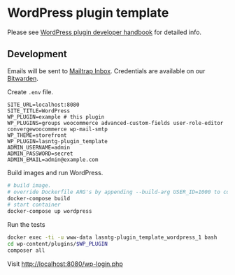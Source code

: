 # WordPress plugin template

Please see [WordPress plugin developer handbook](https://developer.wordpress.org/plugins/) for detailed info. 

## Development

Emails will be sent to [Mailtrap Inbox](https://mailtrap.io/). Credentials are available on our [Bitwarden](https://bitwarden.veri.ie).

Create `.env` file.

```
SITE_URL=localhost:8080
SITE_TITLE=WordPress
WP_PLUGIN=example # this plugin
WP_PLUGINS=groups woocommerce advanced-custom-fields user-role-editor convergewoocommerce wp-mail-smtp
WP_THEME=storefront
WP_PLUGIN=lasntg-plugin_template
ADMIN_USERNAME=admin
ADMIN_PASSWORD=secret
ADMIN_EMAIL=admin@example.com
```

Build images and run WordPress.

```sh
# build image.
# override Dockerfile ARG's by appending --build-arg USER_ID=1000 to command
docker-compose build
# start container
docker-compose up wordpress 
```

Run the tests

```sh
docker exec -ti -u www-data lasntg-plugin_template_wordpress_1 bash
cd wp-content/plugins/$WP_PLUGIN
composer all
```

Visit [http://localhost:8080/wp-login.php](localhost:8080/wp-login.php)
